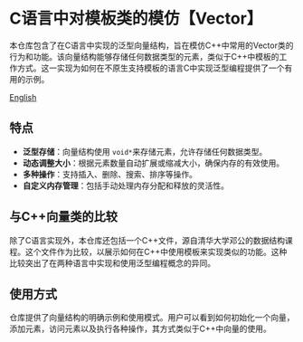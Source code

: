 # C语言中对模板类的模仿【Vector】

本仓库包含了在C语言中实现的泛型向量结构，旨在模仿C++中常用的Vector类的行为和功能。该向量结构能够存储任何数据类型的元素，类似于C++中模板的工作方式。这一实现为如何在不原生支持模板的语言C中实现泛型编程提供了一个有用的示例。

[English](README.md)

## 特点

- **泛型存储**：向量结构使用 `void*`来存储元素，允许存储任何数据类型。
- **动态调整大小**：根据元素数量自动扩展或缩减大小，确保内存的有效使用。
- **多种操作**：支持插入、删除、搜索、排序等操作。
- **自定义内存管理**：包括手动处理内存分配和释放的灵活性。

## 与C++向量类的比较

除了C语言实现外，本仓库还包括一个C++文件，源自清华大学邓公的数据结构课程。这个文件作为比较，以展示如何在C++中使用模板来实现类似的功能。这种比较突出了在两种语言中实现和使用泛型编程概念的异同。

## 使用方式

仓库提供了向量结构的明确示例和使用模式。用户可以看到如何初始化一个向量，添加元素，访问元素以及执行各种操作，其方式类似于C++中向量的使用。
